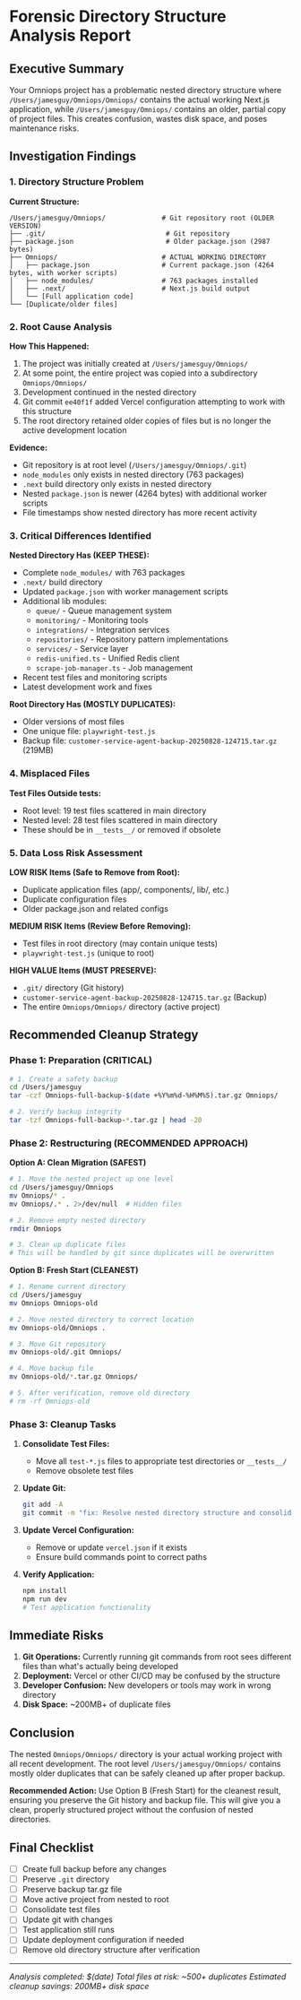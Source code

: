# Forensic Directory Structure Analysis Report

## Executive Summary

Your Omniops project has a problematic nested directory structure where `/Users/jamesguy/Omniops/Omniops/` contains the actual working Next.js application, while `/Users/jamesguy/Omniops/` contains an older, partial copy of project files. This creates confusion, wastes disk space, and poses maintenance risks.

## Investigation Findings

### 1. Directory Structure Problem

**Current Structure:**
```
/Users/jamesguy/Omniops/              # Git repository root (OLDER VERSION)
├── .git/                              # Git repository
├── package.json                       # Older package.json (2987 bytes)
├── Omniops/                          # ACTUAL WORKING DIRECTORY
│   ├── package.json                  # Current package.json (4264 bytes, with worker scripts)
│   ├── node_modules/                 # 763 packages installed
│   ├── .next/                        # Next.js build output
│   └── [Full application code]
└── [Duplicate/older files]
```

### 2. Root Cause Analysis

**How This Happened:**
1. The project was initially created at `/Users/jamesguy/Omniops/`
2. At some point, the entire project was copied into a subdirectory `Omniops/Omniops/`
3. Development continued in the nested directory
4. Git commit `ee40f1f` added Vercel configuration attempting to work with this structure
5. The root directory retained older copies of files but is no longer the active development location

**Evidence:**
- Git repository is at root level (`/Users/jamesguy/Omniops/.git`)
- `node_modules` only exists in nested directory (763 packages)
- `.next` build directory only exists in nested directory
- Nested `package.json` is newer (4264 bytes) with additional worker scripts
- File timestamps show nested directory has more recent activity

### 3. Critical Differences Identified

**Nested Directory Has (KEEP THESE):**
- Complete `node_modules/` with 763 packages
- `.next/` build directory
- Updated `package.json` with worker management scripts
- Additional lib modules:
  - `queue/` - Queue management system
  - `monitoring/` - Monitoring tools
  - `integrations/` - Integration services
  - `repositories/` - Repository pattern implementations
  - `services/` - Service layer
  - `redis-unified.ts` - Unified Redis client
  - `scrape-job-manager.ts` - Job management
- Recent test files and monitoring scripts
- Latest development work and fixes

**Root Directory Has (MOSTLY DUPLICATES):**
- Older versions of most files
- One unique file: `playwright-test.js`
- Backup file: `customer-service-agent-backup-20250828-124715.tar.gz` (219MB)

### 4. Misplaced Files

**Test Files Outside __tests__:**
- Root level: 19 test files scattered in main directory
- Nested level: 28 test files scattered in main directory
- These should be in `__tests__/` or removed if obsolete

### 5. Data Loss Risk Assessment

**LOW RISK Items (Safe to Remove from Root):**
- Duplicate application files (app/, components/, lib/, etc.)
- Duplicate configuration files
- Older package.json and related configs

**MEDIUM RISK Items (Review Before Removing):**
- Test files in root directory (may contain unique tests)
- `playwright-test.js` (unique to root)

**HIGH VALUE Items (MUST PRESERVE):**
- `.git/` directory (Git history)
- `customer-service-agent-backup-20250828-124715.tar.gz` (Backup)
- The entire `Omniops/Omniops/` directory (active project)

## Recommended Cleanup Strategy

### Phase 1: Preparation (CRITICAL)
```bash
# 1. Create a safety backup
cd /Users/jamesguy
tar -czf Omniops-full-backup-$(date +%Y%m%d-%H%M%S).tar.gz Omniops/

# 2. Verify backup integrity
tar -tzf Omniops-full-backup-*.tar.gz | head -20
```

### Phase 2: Restructuring (RECOMMENDED APPROACH)

**Option A: Clean Migration (SAFEST)**
```bash
# 1. Move the nested project up one level
cd /Users/jamesguy/Omniops
mv Omniops/* .
mv Omniops/.* . 2>/dev/null  # Hidden files

# 2. Remove empty nested directory
rmdir Omniops

# 3. Clean up duplicate files
# This will be handled by git since duplicates will be overwritten
```

**Option B: Fresh Start (CLEANEST)**
```bash
# 1. Rename current directory
cd /Users/jamesguy
mv Omniops Omniops-old

# 2. Move nested directory to correct location
mv Omniops-old/Omniops .

# 3. Move Git repository
mv Omniops-old/.git Omniops/

# 4. Move backup file
mv Omniops-old/*.tar.gz Omniops/

# 5. After verification, remove old directory
# rm -rf Omniops-old
```

### Phase 3: Cleanup Tasks

1. **Consolidate Test Files:**
   - Move all `test-*.js` files to appropriate test directories or `__tests__/`
   - Remove obsolete test files

2. **Update Git:**
   ```bash
   git add -A
   git commit -m "fix: Resolve nested directory structure and consolidate project files"
   ```

3. **Update Vercel Configuration:**
   - Remove or update `vercel.json` if it exists
   - Ensure build commands point to correct paths

4. **Verify Application:**
   ```bash
   npm install
   npm run dev
   # Test application functionality
   ```

## Immediate Risks

1. **Git Operations:** Currently running git commands from root sees different files than what's actually being developed
2. **Deployment:** Vercel or other CI/CD may be confused by the structure
3. **Developer Confusion:** New developers or tools may work in wrong directory
4. **Disk Space:** ~200MB+ of duplicate files

## Conclusion

The nested `Omniops/Omniops/` directory is your actual working project with all recent development. The root level `/Users/jamesguy/Omniops/` contains mostly older duplicates that can be safely cleaned up after proper backup. 

**Recommended Action:** Use Option B (Fresh Start) for the cleanest result, ensuring you preserve the Git history and backup file. This will give you a clean, properly structured project without the confusion of nested directories.

## Final Checklist

- [ ] Create full backup before any changes
- [ ] Preserve `.git` directory
- [ ] Preserve backup tar.gz file  
- [ ] Move active project from nested to root
- [ ] Consolidate test files
- [ ] Update git with changes
- [ ] Test application still runs
- [ ] Update deployment configuration if needed
- [ ] Remove old directory structure after verification

---
*Analysis completed: $(date)*
*Total files at risk: ~500+ duplicates*
*Estimated cleanup savings: 200MB+ disk space*